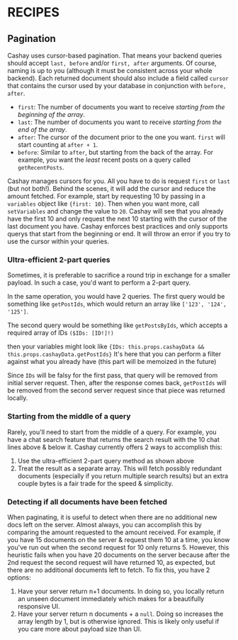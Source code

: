 # RECIPES

## Pagination

Cashay uses cursor-based pagination.
That means your backend queries should accept `last, before` and/or `first, after` arguments.
Of course, naming is up to you (although it must be consistent across your whole backend).
Each returned document should also include a field called `cursor` that contains the cursor used by your database
in conjunction with `before, after`.
- `first`: The number of documents you want to receive _starting from the beginning of the array_.
- `last`: The number of documents you want to receive _starting from the end of the array_.
- `after`: The cursor of the document prior to the one you want. `first` will start counting at `after + 1`.
- `before`: Similar to `after`, but starting from the back of the array.
 For example, you want the _least_ recent posts on a query called `getRecentPosts`.

Cashay manages cursors for you.
All you have to do is request `first` or `last` (but not both!).
Behind the scenes, it will add the cursor and reduce the amount fetched.
For example, start by requesting 10 by passing in a `variables` object like `{first: 10}`.
Then when you want more, call `setVariables` and change the value to `20`.
Cashay will see that you already have the first 10 and only request the next 10 starting with the cursor of the last document you have.
Cashay enforces best practices and only supports querys that start from the beginning or end.
It will throw an error if you try to use the cursor within your queries.

### Ultra-efficient 2-part queries

Sometimes, it is preferable to sacrifice a round trip in exchange for a smaller payload.
In such a case, you'd want to perform a 2-part query.

In the same operation, you would have 2 queries.
The first query would be something like `getPostIds`,
which would return an array like `['123', '124', '125']`.

The second query would be something like `getPostsByIds`,
which accepts a required array of IDs `($IDs: [ID!]!)`

then your variables might look like `{IDs: this.props.cashayData && this.props.cashayData.getPostIds}`
It's here that you can perform a filter against what you already have (this part will be memoized in the future)

Since `IDs` will be falsy for the first pass, that query will be removed from initial server request.
Then, after the response comes back, `getPostIds` will be removed from the second server request
since that piece was returned locally.

### Starting from the middle of a query

Rarely, you'll need to start from the middle of a query.
For example, you have a chat search feature that returns the search result with the 10 chat lines above & below it.
Cashay currently offers 2 ways to accomplish this:
1. Use the ultra-efficient 2-part query method as shown above
2. Treat the result as a separate array.
This will fetch possibly redundant documents (especially if you return multiple search results)
but an extra couple bytes is a fair trade for the speed & simplicity.

### Detecting if all documents have been fetched

When paginating, it is useful to detect when there are no additional new docs left on the server.
Almost always, you can accomplish this by comparing the amount requested to the amount received.
For example, if you have 15 documents on the server & request them 10 at a time,
you know you've run out when the second request for 10 only returns 5.
However, this heuristic fails when you have 20 documents on the server because after the 2nd request
the second request will have returned 10, as expected, but there are no additional documents left to fetch.
To fix this, you have 2 options:
1. Have your server return n+1 documents. In doing so, you locally return an unseen document immediately
which makes for a beautifully responsive UI.
2. Have your server return n documents + a `null`. Doing so increases the array length by 1, but is otherwise ignored.
This is likely only useful if you care more about payload size than UI.
